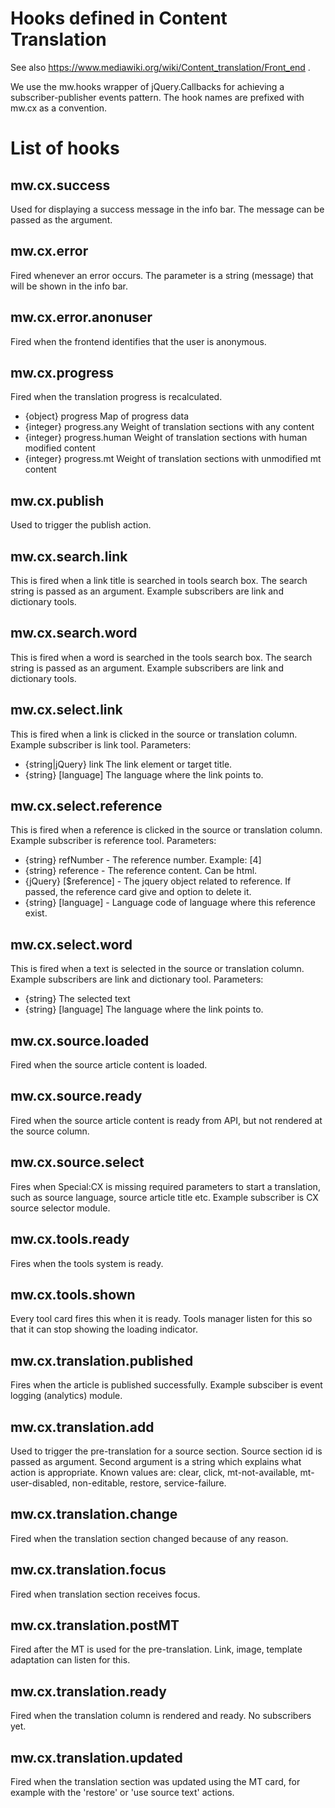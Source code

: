 Hooks defined in Content Translation
====================================

See also https://www.mediawiki.org/wiki/Content_translation/Front_end .

We use the mw.hooks wrapper of jQuery.Callbacks for achieving a subscriber-publisher events pattern. The hook names are prefixed with mw.cx as a convention.

# List of hooks

## mw.cx.success

Used for displaying a success message in the info bar. The message can be passed as the argument.

## mw.cx.error

Fired whenever an error occurs. The parameter is a string (message) that will be shown
in the info bar.

## mw.cx.error.anonuser

Fired when the frontend identifies that the user is anonymous.

## mw.cx.progress

Fired when the translation progress is recalculated.
* {object} progress Map of progress data
* {integer} progress.any Weight of translation sections with any content
* {integer} progress.human Weight of translation sections with human modified content
* {integer} progress.mt Weight of translation sections with unmodified mt content

## mw.cx.publish

Used to trigger the publish action.

## mw.cx.search.link

This is fired when a link title is searched in tools search box. The search string is passed as an argument. Example subscribers are link and dictionary tools.

## mw.cx.search.word

This is fired when a word is searched in the tools search box. The search string is passed as an argument. Example subscribers are link and dictionary tools.

## mw.cx.select.link

This is fired when a link is clicked in the source or translation column. Example subscriber is link tool. Parameters:
* {string|jQuery} link The link element or target title.
* {string} [language] The language where the link points to.

## mw.cx.select.reference

This is fired when a reference is clicked in the source or translation column. Example subscriber is reference tool.
Parameters:

* {string} refNumber - The reference number. Example: [4]
* {string} reference - The reference content. Can be html.
* {jQuery} [$reference] - The jquery object related to reference. If passed,  the reference card give and option to delete it.
* {string} [language] - Language code of language where this reference exist.

## mw.cx.select.word

This is fired when a text is selected in the source or translation column. Example subscribers are link and dictionary tool. Parameters:
* {string} The selected text
* {string} [language] The language where the link points to.

## mw.cx.source.loaded

Fired when the source article content is loaded.

## mw.cx.source.ready

Fired when the source article content is ready from API, but not rendered at the source column.

## mw.cx.source.select

Fires when Special:CX is missing required parameters to start a translation, such as source language, source article title etc. Example subscriber is CX source selector module.

## mw.cx.tools.ready

Fires when the tools system is ready.

## mw.cx.tools.shown

Every tool card fires this when it is ready. Tools manager listen for this so that it can stop showing the loading indicator.

## mw.cx.translation.published

Fires when the article is published successfully. Example subsciber is event logging (analytics) module.

## mw.cx.translation.add

Used to trigger the pre-translation for a source section. Source section id is passed as argument. Second argument is a string which explains what action is appropriate. Known values are: clear, click, mt-not-available, mt-user-disabled, non-editable, restore, service-failure.

## mw.cx.translation.change

Fired when the translation section changed because of any reason.

## mw.cx.translation.focus

Fired when translation section receives focus.

## mw.cx.translation.postMT

Fired after the MT is used for the pre-translation. Link, image, template adaptation can listen for this.

## mw.cx.translation.ready

Fired when the translation column is rendered and ready. No subscribers yet.

## mw.cx.translation.updated

Fired when the translation section was updated using the MT card, for example with the 'restore' or 'use source text' actions.
